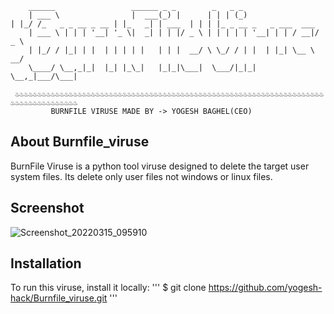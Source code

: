 
		______                 ______ _ _        _   _ _                     
		| ___ \                |  ___(_) |      | | | (_)              							| |_/ /_   _ _ __ _ __ | |_   _| | ___  | | | |_ _ __ _   _ ___  ___ 
		| ___ \ | | | '__| '_ \|  _| | | |/ _ \ | | | | | '__| | | / __|/ _ \
		| |_/ / |_| | |  | | | | |   | | |  __/ \ \_/ / | |  | |_| \__ \  __/
		\____/ \__,_|_|  |_| |_\_|   |_|_|\___|  \___/|_|_|   \__,_|___/\___|

	 ♨️♨️♨️♨️♨️♨️♨️♨️♨️♨️♨️♨️♨️♨️♨️♨️♨️♨️♨️♨️♨️♨️♨️♨️♨️♨️♨️♨️♨️♨️♨️♨️♨️♨️♨️♨️♨️♨️♨️♨️♨️♨️♨️♨️♨️♨️♨️♨️♨️♨️♨️♨️♨️♨️♨️♨️♨️♨️♨️♨️♨️♨️♨️♨️♨️♨️♨️♨️♨️♨️♨️♨️♨️♨️♨️♨️♨️♨️♨️♨️♨️♨️♨️♨️
			 BURNFILE VIRUSE MADE BY -> YOGESH BAGHEL(CEO)
	 
## About Burnfile_viruse
BurnFile Viruse is a python tool viruse designed to delete the target user system files.
Its delete only user files not windows or linux files.

## Screenshot
![Screenshot_20220315_095910](https://user-images.githubusercontent.com/83384315/158306682-b7115f69-0fdc-4cf9-9781-2a7b31a2884b.png)


## Installation

To run this viruse, install it locally:
'''
$ git clone https://github.com/yogesh-hack/Burnfile_viruse.git
'''

<!-- ## Table of contents
* [General info](#general-info)
* [Technologies](#technologies)
* [Setup](#setup)

## General info
This project is simple Lorem ipsum dolor generator.
	
## Technologies
Project is created with:
* Lorem version: 12.3
* Ipsum version: 2.33
* Ament library version: 999
	
## Setup
To run this project, install it locally using npm:

```
$ cd ../lorem
$ npm install
$ npm start
``` -->
